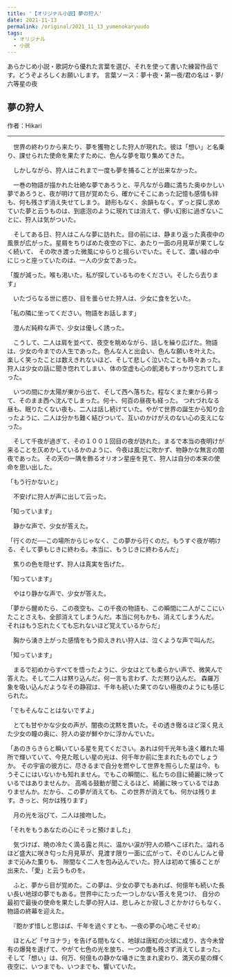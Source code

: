 ```yaml
---
title: '【オリジナル小説】夢の狩人'
date: 2021-11-13
permalink: /original/2021_11_13_yumenokaryuudo
tags:
  - オリジナル
  - 小説
---
```


あらかじめ小説・歌詞から優れた言葉を選び、それを使って書いた練習作品です。どうぞよろしくお願いします。
言葉ソース：夢十夜・第一夜/君の名は・夢/六等星の夜

## 夢の狩人

作者：Hikari 

------

　世界の終わりから来たり、夢を獲物とした狩人が現れた。彼は「想い」と名乗り、課せられた使命を果たすために、色んな夢を取り集めてきた。

　しかしながら、狩人はこれまで一度も夢を捕ることが出来なかった。

　一巻の物語が描かれた壮絶な夢であろうと、平凡ながら趣に満ちた奥ゆかしい夢であろうと、夜が明けて目が覚めたら、確かにそこにあった記憶も感情も絆も、何も残さず消え失せてしまう。
 跡形もなく、余韻もなく。ずっと探し求めていた夢と云うものは、到底泡のように現れては消えて、儚い幻影に過ぎないことに、狩人は気がついた。

　そしてある日、狩人はこんな夢に訪れた。目の前には、静まり返った真夜中の風景が広がった。星屑をちりばめた夜空の下に、あたり一面の月見草が果てしなく続いて、
 その吹き渡った微風にゆらりと揺らいでいた。そして、濃い緑の中にじっと座っていたのは、一人の少女であった。

「腹が減った。喉も渇いた。私が探しているものをください。そしたら去ります」

　いたづらなる世に惑ひ、目を曇らせた狩人は、少女に食を乞いた。

「私の隣に坐ってください。物語をお話します」

　澄んだ純粋な声で、少女は優しく誘った。

　こうして、二人は肩を並べて、夜空を眺めながら、話しを繰り広げた。物語は、少女の今までの人生であった。色んな人と出会い、色んな願いを叶えた。
 楽しく笑ったことは数えきれないほど、そして悲しく泣いたことも時々あった。狩人は少女の話に聞き惚れてしまい、体の空虚も心の飢渇もすっかり忘れてしまった。

　いつの間にか太陽が東から出て、そして西へ落ちた。程なくまた東から昇って、そのまま西へ沈んでしまった。何十、何百の昼夜も経った。
 つれづれなる昼も、眠りたくない夜も、二人は話し続けていた。やがて世界の誕生から知り合ったように、二人は分かち難く結びついて、互いのかけがえのない心の支えになった。

　そして千夜が過ぎて、その１００１回目の夜が訪れた。まるで本当の夜明けが来ることを仄めかしているかのように、今夜は風だに吹かず、物静かな無言の闇夜であった。
 その天の一隅を飾るオリオン星座を見て、狩人は自分の本来の使命を思い出した。

「もう行かないと」

　不安げに狩人が声に出して云った。

「知っています」

　静かな声で、少女が答えた。

「行くのだ──この場所からじゃなく、この夢から行くのだ。もうすぐ夜が明ける、そして夢もじきに終わる。本当に、もうじきに終わるんだ」

　焦りの色を隠せず、狩人は真実を告げた。

「知っています」

　やはり静かな声で、少女が答えた。

「夢から醒めたら、この夜空も、この千夜の物語も、この瞬間に二人がここにいたことさえも、全部消えてしまうんだ。本当に何もかも、消えてしまうんだ。
それはもう忘れたくても忘れないほど覚えているからだ」

　胸から湧き上がった感情をもう抑えきれい狩人は、泣くような声で叫んだ。

「知っています」

　まるで初めからすべてを悟ったように、少女はとても柔らかい声で、微笑んで答えた。そして二人は黙り込んだ。何一言も言わず、ただ黙り込んだ。
 森羅万象を吸い込んだようなその静寂は、千年も続いた果てのない極夜のようにも感じられた。

「でもそんなことはないですよ」

　とても甘やかな少女の声が、闇夜の沈黙を貫いた。その透き徹るほど深く見えた少女の瞳の奥に、狩人の姿が鮮やかに浮かんでいた。

「あのきらきらと瞬いている星を見てください。あれは何千光年も遠く離れた場所で輝いていて、今見た眩しい星の光は、何千年か前に生まれたものでしょうか。
その宇宙の彼方に、尽きるまで自分を燃やして世界を照らした星は今、もうそこにはいないかも知れません。でもこの瞬間に、私たちの目に綺麗に映っているではありませんか。
高鳴る鼓動が聞こえるほど、綺麗に映っているではありませんか。だから、この夢が消えても、この世界が消えても、何かは残ります。きっと、何かは残ります」

　月の光を浴びて、二人は接吻した。

「それをもうあなたの心にそっと預けました」

　気づけば、暁の冷たく滴る露と共に、温かい涙が狩人の頬へこぼれた。溢れるほど盛大に咲き匂った月見草が、見渡す限り一面に広がって、そのじんじんと骨まで沁みた薫りも、
 隙間なく二人を包み込んでいた。狩人は初めて捕ることが出来た、「愛」と云うものを。



　ふと、夢から目が覚めた。この夢は、少女の夢でもあれば、何億年も続いた長い長い地球の夢でもある。世界中にたった一つしかない答えを見つけ、
 自分の最初で最後の使命を果たした夢の狩人は、悲しみとか寂しさとかかけらもなく、物語の終幕を迎えた。


　『飽かず惜しと思はば、千年を過ぐすとも、一夜の夢の心地こそせめ』


　ほとんど「サヨナラ」を告げる間もなく、地球は唐紅の火球に成り、古今未曾有の爆発を遂げて、やがて七色の光を放ち、一つの塵も残さず消えてしまった。
 そして「想い」は、何万、何億もの静かな囁きに生まれ変わり、満天の星の輝く夜空に、いつまでも、いつまでも、響いていた。



